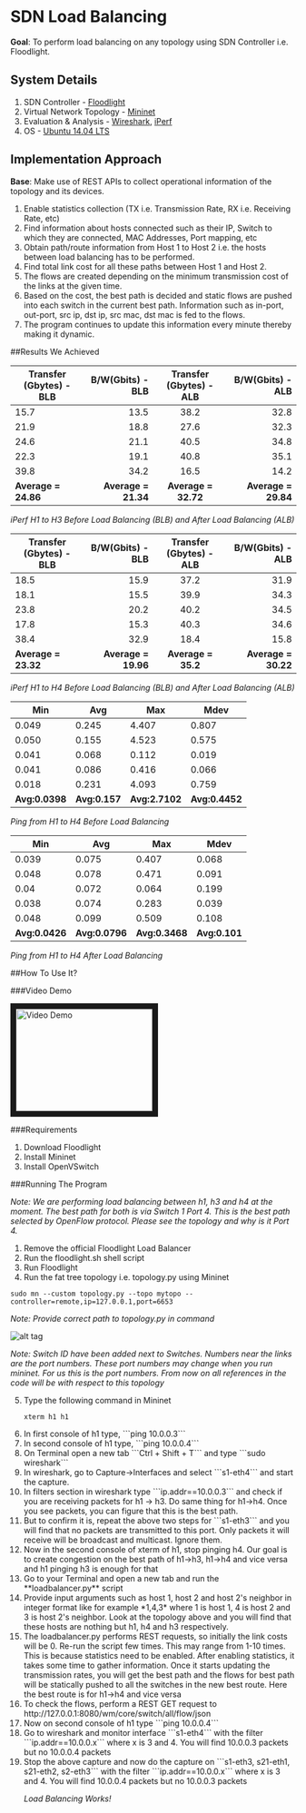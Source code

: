 # SDN Load Balancing

**Goal**: To perform load balancing on any topology using SDN Controller i.e. Floodlight.

## System Details

1. SDN Controller - [Floodlight](http://www.projectfloodlight.org/floodlight/)
2. Virtual Network Topology - [Mininet](http://mininet.org)
3. Evaluation & Analysis - [Wireshark](http://wireshark.org), [iPerf](http://iperf.fr)
5. OS - [Ubuntu 14.04 LTS](http://ubuntu.com)

## Implementation Approach

**Base**: Make use of REST APIs to collect operational information of the topology and its devices.

1. Enable statistics collection (TX i.e. Transmission Rate, RX  i.e. Receiving Rate, etc)
2. Find information about hosts connected such as their IP, Switch to which they are connected, MAC Addresses, Port mapping, etc
3. Obtain path/route information from Host 1 to Host 2 i.e. the hosts between load balancing has to be performed.
4. Find total link cost for all these paths between Host 1 and Host 2.
5. The flows are created depending on the minimum transmission cost of the links at the given time. 
6. Based on the cost, the best path is decided and static flows are pushed into each switch in the current best path. Information such as in-port, out-port, src ip, dst ip, src mac, dst mac is fed to the flows.
7. The program continues to update this information every minute thereby making it dynamic.

##Results We Achieved


| Transfer (Gbytes) - BLB |	B/W(Gbits) - BLB  | Transfer (Gbytes) - ALB |	B/W(Gbits) - ALB |
|-------------------|------------:|:------------------:|-----------:|
|15.7 |	13.5|38.2 | 32.8|
|21.9 |	18.8|27.6 | 32.3|
|24.6 |	21.1|40.5 | 34.8|
|22.3 |	19.1|40.8 | 35.1|
|39.8 | 34.2 |16.5 | 14.2| 
| **Average = 24.86** |	**Average = 21.34**|**Average = 32.72** |	**Average = 29.84**|

*iPerf H1 to H3 Before Load Balancing (BLB) and After Load Balancing (ALB)*

| Transfer (Gbytes) - BLB |	B/W(Gbits) - BLB  | Transfer (Gbytes) - ALB |	B/W(Gbits) - ALB |
|-------------------|------------:|:------------------:|-----------:|
|18.5 |	15.9|37.2 |	31.9|	
|18.1 |	15.5|39.9 |	34.3|	
|23.8 |	20.2|40.2 |	34.5|
|17.8 |	15.3|40.3 |	34.6 |
|38.4 | 32.9|18.4 | 15.8 |
| **Average = 23.32** |	**Average = 19.96** | **Average = 35.2** |	**Average = 30.22**|


*iPerf H1 to H4 Before Load Balancing (BLB) and After Load Balancing (ALB)*

|Min |Avg |Max|Mdev|
|----|----|---|-----|
|0.049 | 0.245 | 4.407 | 0.807 |
|0.050 | 0.155 | 4.523 | 0.575 |
|0.041 | 0.068 | 0.112 | 0.019 |
|0.041 | 0.086 | 0.416 | 0.066 |
|0.018 | 0.231 | 4.093 | 0.759 |
|**Avg:0.0398**|**Avg:0.157**|**Avg:2.7102**|**Avg:0.4452**|

*Ping from H1 to H4 Before Load Balancing*

|Min |Avg |Max|Mdev|
|----|----|---|-----|
|0.039 | 0.075 | 0.407 | 0.068|
|0.048 | 0.078 | 0.471 | 0.091|
|0.04 | 0.072 | 0.064 | 0.199 |
|0.038 | 0.074 | 0.283 | 0.039|
|0.048 | 0.099 | 0.509 | 0.108 |
|**Avg:0.0426**|**Avg:0.0796**|**Avg:0.3468**|**Avg:0.101**|

*Ping from H1 to H4 After Load Balancing*

##How To Use It?

###Video Demo
<br/>

<a href="http://www.youtube.com/watch?v=3C1Du32FNLo" target="_blank"><img src="http://img.youtube.com/vi/3C1Du32FNLo/0.jpg" 
alt="Video Demo" width="240" height="180" border="10" /></a>

###Requirements

1. Download Floodlight
2. Install Mininet
3. Install OpenVSwitch

###Running The Program

*Note: We are performing load balancing between h1, h3 and h4 at the moment. The best path for both is via Switch 1 Port 4. This is the best path selected by OpenFlow protocol. Please see the topology and why is it Port 4.*

1. Remove the official Floodlight Load Balancer
2. Run the floodlight.sh shell script
3. Run Floodlight
4. Run the fat tree topology i.e. topology.py using Mininet

```
sudo mn --custom topology.py --topo mytopo --controller=remote,ip=127.0.0.1,port=6653
```

*Note: Provide correct path to topology.py in command*

![alt tag](https://raw.githubusercontent.com/nayanseth/sdn-floodlight-loadbalancing/master/assets/topologies/fat-tree-topology.png)

*Note: Switch ID have been added next to Switches. Numbers near the links are the port numbers. These port numbers may change when you run mininet. For us this is the port numbers. From now on all references in the code will be with respect to this topology*

<ol start=5>
<li>Type the following command in Mininet</li>

```
xterm h1 h1
```

<li>In first console of h1 type, ```ping 10.0.0.3```</li>
<li>In second console of h1 type, ```ping 10.0.0.4```</li>
<li>On Terminal open a new tab ```Ctrl + Shift + T``` and type ```sudo wireshark```</li>
<li>In wireshark, go to Capture->Interfaces and select ```s1-eth4``` and start the capture.</li>
<li>In filters section in wireshark type ```ip.addr==10.0.0.3``` and check if you are receiving packets for h1 -> h3. Do same thing for h1->h4. Once you see packets, you can figure that this is the best path.</li>
<li>But to confirm it is, repeat the above two steps for ```s1-eth3``` and you will find that no packets are transmitted to this port. Only packets it will receive will be broadcast and multicast. Ignore them.</li>
<li>Now in the second console of xterm of h1, stop pinging h4. Our goal is to create congestion on the best path of h1->h3, h1->h4 and vice versa and h1 pinging h3 is enough for that</li>
<li>Go to your Terminal and open a new tab and run the **loadbalancer.py** script</li>
<li>Provide input arguments such as host 1, host 2 and host 2's neighbor in integer format like for example *1,4,3* where 1 is host 1, 4 is host 2 and 3 is host 2's neighbor. Look at the topology above and you will find that these hosts are nothing but h1, h4 and h3 respectively.</li>
<li>The loadbalancer.py performs REST requests, so initially the link costs will be 0. Re-run the script few times. This may range from 1-10 times. This is because statistics need to be enabled. After enabling statistics, it takes some time to gather information. Once it starts updating the transmission rates, you will get the best path and the flows for best path will be statically pushed to all the switches in the new best route. Here the best route is for h1->h4 and vice versa</li>
<li>To check the flows, perform a REST GET request to http://127.0.0.1:8080/wm/core/switch/all/flow/json</li>
<li>Now on second console of h1 type ```ping 10.0.0.4```</li>
<li>Go to wireshark and monitor interface ```s1-eth4``` with the filter ```ip.addr==10.0.0.x``` where x is 3 and 4. You will find 10.0.0.3 packets but no 10.0.0.4 packets</li>
<li>Stop the above capture and now do the capture on ```s1-eth3, s21-eth1, s21-eth2, s2-eth3``` with the filter ```ip.addr==10.0.0.x``` where x is 3 and 4. You will find 10.0.0.4 packets but no 10.0.0.3 packets</li>


*Load Balancing Works!*
